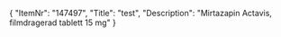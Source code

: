 {
  "ItemNr": "147497",
  "Title": "test",
  "Description": "Mirtazapin Actavis, filmdragerad tablett 15 mg"
}
